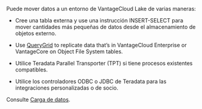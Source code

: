 Puede mover datos a un entorno de VantageCloud Lake de varias maneras:

-   Cree una tabla externa y use una instrucción INSERT-SELECT para mover cantidades más pequeñas de datos desde el almacenamiento de objetos externo.

-   Use [QueryGrid](vyx1659391025497.md) to replicate data that’s in VantageCloud Enterprise or VantageCore on Object File System tables.

-   Utilice Teradata Parallel Transporter (TPT) si tiene procesos existentes compatibles.

-   Utilice los controladores ODBC o JDBC de Teradata para las integraciones personalizadas o de socio.

Consulte [Carga de datos](https://docs.teradata.com/access/sources/dita/topic?dita:topicPath=zye1681862891537.dita&utm_source=console&utm_medium=iph).
